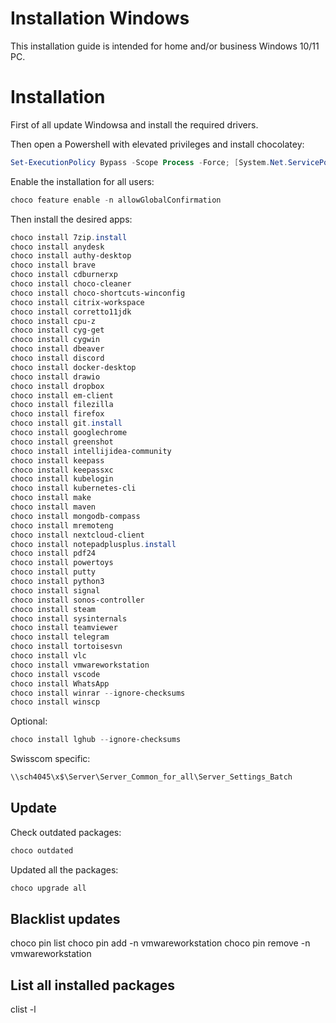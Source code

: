 # Installation Windows

This installation guide is intended for home and/or business Windows 10/11 PC.

# Installation

First of all update Windowsa and install the required drivers.

Then open a Powershell with elevated privileges and install chocolatey:

```powershell
Set-ExecutionPolicy Bypass -Scope Process -Force; [System.Net.ServicePointManager]::SecurityProtocol = [System.Net.ServicePointManager]::SecurityProtocol -bor 3072; iex ((New-Object System.Net.WebClient).DownloadString('https://chocolatey.org/install.ps1'))
```

Enable the installation for all users:

```powershell
choco feature enable -n allowGlobalConfirmation
```

Then install the desired apps:

```powershell
choco install 7zip.install
choco install anydesk
choco install authy-desktop
choco install brave
choco install cdburnerxp
choco install choco-cleaner
choco install choco-shortcuts-winconfig
choco install citrix-workspace
choco install corretto11jdk
choco install cpu-z
choco install cyg-get
choco install cygwin
choco install dbeaver
choco install discord
choco install docker-desktop
choco install drawio
choco install dropbox
choco install em-client
choco install filezilla
choco install firefox
choco install git.install
choco install googlechrome
choco install greenshot
choco install intellijidea-community
choco install keepass
choco install keepassxc
choco install kubelogin
choco install kubernetes-cli
choco install make
choco install maven
choco install mongodb-compass
choco install mremoteng
choco install nextcloud-client
choco install notepadplusplus.install
choco install pdf24
choco install powertoys
choco install putty
choco install python3
choco install signal
choco install sonos-controller
choco install steam
choco install sysinternals
choco install teamviewer
choco install telegram
choco install tortoisesvn
choco install vlc
choco install vmwareworkstation
choco install vscode
choco install WhatsApp
choco install winrar --ignore-checksums
choco install winscp

```

Optional:

```powershell
choco install lghub --ignore-checksums
```

Swisscom specific:

```powershell
\\sch4045\x$\Server\Server_Common_for_all\Server_Settings_Batch
```

## Update

Check outdated packages:

```powershell
choco outdated
```

Updated all the packages:

```powershell
choco upgrade all
```

## Blacklist updates

choco pin list
choco pin add -n vmwareworkstation
choco pin remove -n vmwareworkstation

## List all installed packages

clist -l